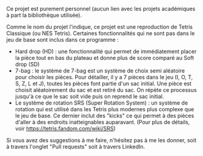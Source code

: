 Ce projet est purement personnel (aucun lien avec les projets académiques à part la bibliothèque utilisée).

Comme le nom du projet l'indique, ce projet est une reproduction de Tetris Classique (ou NES Tetris). 
Certaines fonctionnalités qui ne sont pas dans le jeu de base sont inclus dans ce programme :
- Hard drop (HD) : une fonctionnalité qui permet de immédiatement placer la pièce tout en bas du plateau et donne plus de score comparé au Soft drop (SD)
- 7-bag : le système de 7-bag est un système de choix semi aléatoire pour choisir les pièces. Pour détailler, il y a 7 pièces dans le jeu (I, O, T, S, Z, L et J), toutes les pièces font partie d'un sac initial. Une pièce est choisit aléatoirement du sac et est retiré du sac. On répète ce processus jusqu'à ce que le sac soit vide puis on reprend le sac initial.
- Le système de rotation SRS (Super Rotation System) : un système de rotation qui est utilisé dans les Tetris plus modernes plus complexe que le jeu de base. Ce dernier inclut des "kicks" ce qui permet à des pièces d'aller à des endroits inatteignables auparavant. (Pour plus de détails, voir https://tetris.fandom.com/wiki/SRS)

Si vous avez des suggestions à me faire, n'hésitez pas à me les donner, soit à travers l'onglet "Pull requests" soit à travers LinkedIn.
